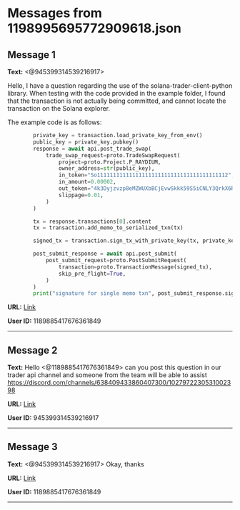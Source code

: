 # Messages from 1198995695772909618.json

## Message 1

**Text:** <@945399314539216917> 

Hello, I have a question regarding the use of the solana-trader-client-python library. When testing with the code provided in the example folder, I found that the transaction is not actually being committed, and cannot locate the transaction on the Solana explorer.

The example code is as follows:
```python
        private_key = transaction.load_private_key_from_env()
        public_key = private_key.pubkey()
        response = await api.post_trade_swap(
            trade_swap_request=proto.TradeSwapRequest(
                project=proto.Project.P_RAYDIUM,
                owner_address=str(public_key),
                in_token="So11111111111111111111111111111111111111112",
                in_amount=0.00002,
                out_token="4k3Dyjzvzp8eMZWUXbBCjEvwSkkk59S5iCNLY3QrkX6R",
                slippage=0.01,
            )
        )

        tx = response.transactions[0].content
        tx = transaction.add_memo_to_serialized_txn(tx)

        signed_tx = transaction.sign_tx_with_private_key(tx, private_key)

        post_submit_response = await api.post_submit(
            post_submit_request=proto.PostSubmitRequest(
                transaction=proto.TransactionMessage(signed_tx),
                skip_pre_flight=True,
            )
        )
        print("signature for single memo txn", post_submit_response.signature)
```

**URL:** [Link](https://discord.com/channels/638409433860407300/638411171233398824/1198995695772909618)

**User ID:** 1189885417676361849

---

## Message 2

**Text:** Hello <@1189885417676361849> can you post this question in our trader api channel and someone from the team will be able to assist https://discord.com/channels/638409433860407300/1027972230531002398

**URL:** [Link](https://discord.com/channels/638409433860407300/638411171233398824/1199006261409235047)

**User ID:** 945399314539216917

---

## Message 3

**Text:** <@945399314539216917> Okay, thanks

**URL:** [Link](https://discord.com/channels/638409433860407300/638411171233398824/1199009268377063524)

**User ID:** 1189885417676361849

---

